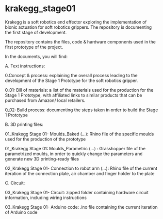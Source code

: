 # krakegg_stage01
Krakegg is a soft robotics end effector exploring the implementation of bionic actuation for soft robotics grippers. The repository is documenting the first stage of development. 

The repository contains the files, code & hardware components used in the first prototype of the project. 

In the documents, you will find: 

A. Text instructions: 

0.Concept & process: explaining the overall process leading to the development of the Stage 1 Prototype for the soft robotics gripper. 

0_01: Bill of materials: a list of the materials used for the production for the Stage 1 Prototype, with affiliated links to similar products that can be purchased from Amazon/ local retailers. 

0_02: Build process: documenting the steps taken in order to build the Stage 1 Prototype

B. 3D printing files: 

01_Krakegg Stage 01- Moulds_Baked (...): Rhino file of the specific moulds used for the production of the prototype

01_Krakegg Stage 01: Moulds_Parametric (...) : Grasshopper file of the parametrized moulds, in order to quickly change the parameters and generate new 3D printing-ready files 

02_Krakegg Stage 01- Connection to robot arm (...): Rhino file of the current iteration of the connection plate, air chamber and finger holder to the plate

C. Circuit: 

03_Krakegg Stage 01- Circuit: zipped folder containing hardware circuit information, including wiring instructions

03_Krakegg Stage 01- Arduino code: .ino file containing the current iteration of Arduino code




